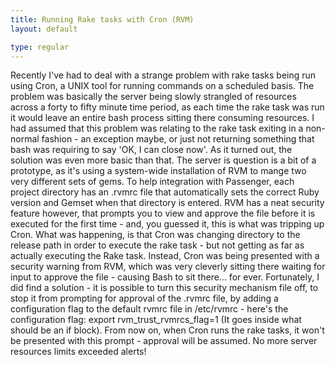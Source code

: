 ```yaml
---
title: Running Rake tasks with Cron (RVM)
layout: default

type: regular
---
```


Recently I've had to deal with a strange problem with rake tasks being run
using Cron, a UNIX tool for running commands on a scheduled basis. The problem
was basically the server being slowly strangled of resources across a forty to
fifty minute time period, as each time the rake task was run it would leave an
entire bash process sitting there consuming resources.
I had assumed that this problem was relating to the rake task exiting in a non-
normal fashion - an exception maybe, or just not returning something that bash
was requiring to say 'OK, I can close now'. As it turned out, the solution was
even more basic than that.
The server is question is a bit of a prototype, as it's using a system-wide
installation of RVM to mange two very different sets of gems. To help
integration with Passenger, each project directory has an .rvmrc file that
automatically sets the correct Ruby version and Gemset when that directory is
entered. RVM has a neat security feature however, that prompts you to view and
approve the file before it is executed for the first time - and, you guessed
it, this is what was tripping up Cron.
What was happening, is that Cron was changing directory to the release path in
order to execute the rake task - but not getting as far as actually executing
the Rake task. Instead, Cron was being presented with a security warning from
RVM, which was very cleverly sitting there waiting for input to approve the
file - causing Bash to sit there... for ever.
Fortunately, I did find a solution - it is possible to turn this security
mechanism file off, to stop it from prompting for approval of the .rvmrc file,
by adding a configuration flag to the default rvmrc file in /etc/rvmrc - here's
the configuration flag:
export rvm_trust_rvmrcs_flag=1
(It goes inside what should be an if block).
From now on, when Cron runs the rake tasks, it won't be presented with this
prompt - approval will be assumed. No more server resources limits exceeded
alerts!

